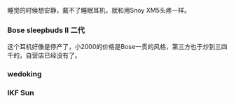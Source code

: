 

睡觉的时候想安静，戴不了睡眠耳机，就和用Snoy XM5头疼一样。

### Bose sleepbuds II 二代

这个耳机好像是停产了，小2000的价格是Bose一贯的风格，第三方也于炒到三四千的，自营店已经没有了。


### **wedoking**

### IKF Sun